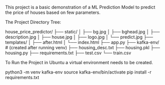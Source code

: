 This project is a basic demonstration of a ML Prediction Model 
to predict the price of houses based on few parameters.

The Project Directory Tree:

house_price_predictor/
├── static/
│   ├── bg.jpg
│   ├── bghead.jpg
│   ├── description.jpg
│   ├── house.jpg
│   ├── logo.jpg
│   └── predict.jpg
├── templates/
│   ├── after.html
│   └── index.html
├── app.py
├── kafka-env/           # (created after running venv)
├── housing_desc.txt
├── housing.pkl
├── housing.py
├── requirements.txt
├── test.csv
└── train.csv

To Run the Project in Ubuntu a virtual environment needs to be created.

python3 -m venv kafka-env
source kafka-env/bin/activate
pip install -r requirements.txt